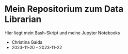 # Mein Repositorium zum Data Librarian
Hier liegt mein Bash-Skript und meine Jupyter Notebooks

- Christina Gaida
- 2023-11-20 - 2023-11-22
